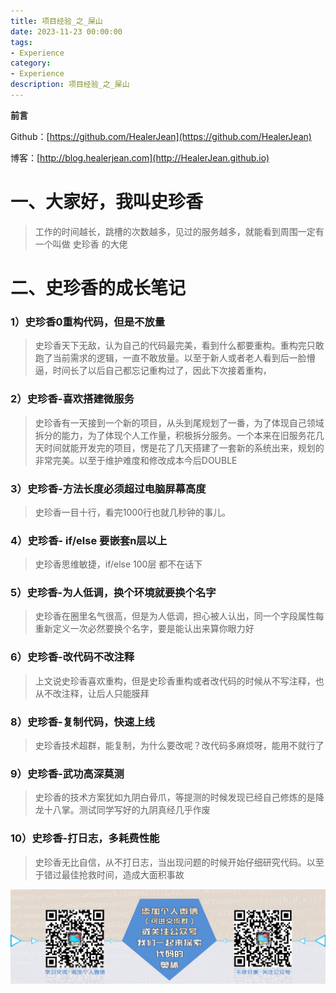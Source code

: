 ```yaml
---
title: 项目经验_之_屎山
date: 2023-11-23 00:00:00
tags: 
- Experience
category: 
- Experience
description: 项目经验_之_屎山
---
```


**前言**     

 Github：[https://github.com/HealerJean](https://github.com/HealerJean)         

 博客：[http://blog.healerjean.com](http://HealerJean.github.io)          

# 一、大家好，我叫史珍香

> 工作的时间越长，跳槽的次数越多，见过的服务越多，就能看到周围一定有一个叫做 史珍香 的大佬



# 二、史珍香的成长笔记

### 1）史珍香0重构代码，但是不放量

> 史珍香天下无敌，认为自己的代码最完美，看到什么都要重构。重构完只敢跑了当前需求的逻辑，一直不敢放量。以至于新人或者老人看到后一脸懵逼，时间长了以后自己都忘记重构过了，因此下次接着重构，



### 2）史珍香-喜欢搭建微服务

> 史珍香有一天接到一个新的项目，从头到尾规划了一番，为了体现自己领域拆分的能力，为了体现个人工作量，积极拆分服务。一个本来在旧服务花几天时间就能开发完的项目，愣是花了几天搭建了一套新的系统出来，规划的非常完美。以至于维护难度和修改成本今后DOUBLE



### 3）史珍香-方法长度必须超过电脑屏幕高度

> 史珍香一目十行，看完1000行也就几秒钟的事儿。



### 4）史珍香- if/else 要嵌套n层以上

> 史珍香思维敏捷，if/else 100层 都不在话下



### 5）史珍香-为人低调，换个环境就要换个名字

> 史珍香在圈里名气很高，但是为人低调，担心被人认出，同一个字段属性每重新定义一次必然要换个名字，要是能认出来算你眼力好



### 6）史珍香-改代码不改注释

> 上文说史珍香喜欢重构，但是史珍香重构或者改代码的时候从不写注释，也从不改注释，让后人只能膜拜



### 8）史珍香-复制代码，快速上线

> 史珍香技术超群，能复制，为什么要改呢？改代码多麻烦呀，能用不就行了



### 9）史珍香-武功高深莫测

> 史珍香的技术方案犹如九阴白骨爪，等提测的时候发现已经自己修炼的是降龙十八掌。测试同学写好的九阴真经几乎作废



### 10）史珍香-打日志，多耗费性能

> 史珍香无比自信，从不打日志，当出现问题的时候开始仔细研究代码。以至于错过最佳抢救时间，造成大面积事故





![ContactAuthor](https://raw.githubusercontent.com/HealerJean/HealerJean.github.io/master/assets/img/artical_bottom.jpg)



<!-- Gitalk 评论 start  -->

<link rel="stylesheet" href="https://unpkg.com/gitalk/dist/gitalk.css">

<script src="https://unpkg.com/gitalk@latest/dist/gitalk.min.js"></script> 
<div id="gitalk-container"></div>    
 <script type="text/javascript">
    var gitalk = new Gitalk({
		clientID: `1d164cd85549874d0e3a`,
		clientSecret: `527c3d223d1e6608953e835b547061037d140355`,
		repo: `HealerJean.github.io`,
		owner: 'HealerJean',
		admin: ['HealerJean'],
		id: 'auGF89jrN2ikVUWe',
    });
    gitalk.render('gitalk-container');
</script> 




<!-- Gitalk end -->



